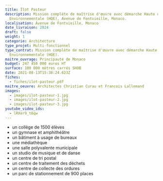 ```yaml
---
title: Îlot Pasteur
description: Mission complète de maîtrise d'œuvre avec démarche Haute qualité
  Environnementale (HQE), Avenue de Fontvieille, Monaco.
localisation: Avenue de Fontvieille, Monaco
date_livraison: 2024
draft: false
weight: 1
categorie: Architecture
type_projet: Multi-fonctionnel
type_contrat: Mission complète de maîtrise d'œuvre avec démarche Haute qualité
  Environnementale (HQE).
maitre_ouvrage: Principauté de Monaco
budget: 247 450 000 euros HT
surface: 100 000 mètres carrés SHOB
date: 2021-08-13T15:38:24.623Z
fiches:
  - fiches/ilot-pasteur.pdf
maitre_oeuvre: Architectes Christian Curau et Francois Lallemand
images:
  - images/ilot-pasteur-1.jpg
  - images/ilot-pasteur-2.jpg
  - images/ilot-pasteur-3.jpg
youtube_video_ids:
  - lRXer9_t6qw
---
```

* un collège de 1500 élèves
* un gymnase et amphithéâtre
* un bâtiment à usage de bureaux
* une médiathèque
* une salle polyvalente municipale
* un studio de musique et de danse
* un centre de tri postal
* un centre de traitement des déchets
* un centre de collecte des ordures
* un parc de stationnement de 900 places
